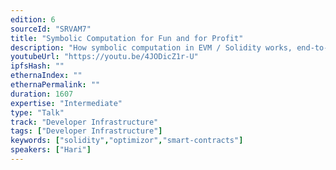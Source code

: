 ```yaml
---
edition: 6
sourceId: "SRVAM7"
title: "Symbolic Computation for Fun and for Profit"
description: "How symbolic computation in EVM / Solidity works, end-to-end. I'll try to give insights on problems that can be solved efficiently, forming constraints, relaxations, how to build custom solvers from scratch, and produce computer proofs. We'll be saving gas!"
youtubeUrl: "https://youtu.be/4JODicZ1r-U"
ipfsHash: ""
ethernaIndex: ""
ethernaPermalink: ""
duration: 1607
expertise: "Intermediate"
type: "Talk"
track: "Developer Infrastructure"
tags: ["Developer Infrastructure"]
keywords: ["solidity","optimizor","smart-contracts"]
speakers: ["Hari"]
---
```

